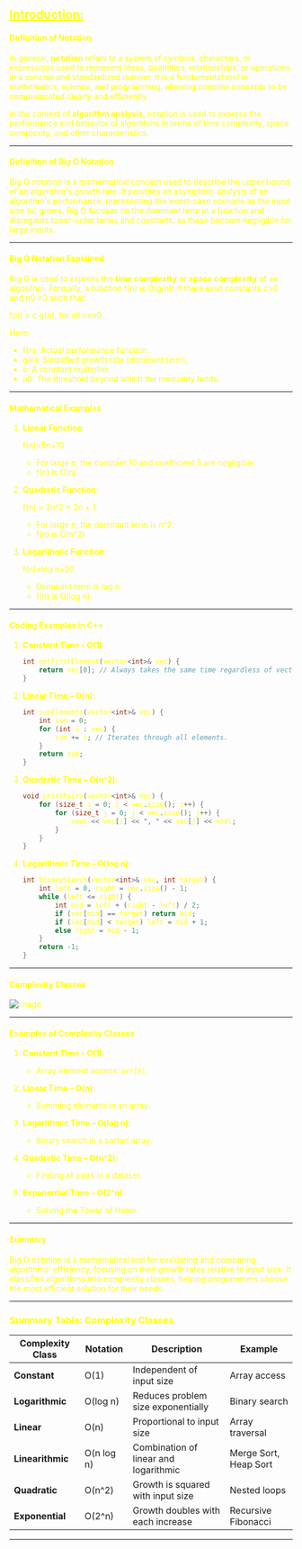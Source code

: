 ## <font color="yellow"><u>Introduction:</u></f>

#### **Definition of Notation**

In general, **notation** refers to a system of symbols, characters, or expressions used to represent ideas, quantities, relationships, or operations in a concise and standardized manner. It is a fundamental tool in mathematics, science, and programming, allowing complex concepts to be communicated clearly and efficiently.

In the context of **algorithm analysis**, notation is used to express the performance and behavior of algorithms in terms of time complexity, space complexity, and other characteristics.

---
#### **Definition of Big O Notation**

Big O notation is a mathematical concept used to describe the upper bound of an algorithm's growth rate. It provides an asymptotic analysis of an algorithm's performance, representing the worst-case scenario as the input size (n) grows. Big O focuses on the dominant term in a function and disregards lower-order terms and constants, as these become negligible for large inputs.

---
#### **Big O Notation Explained**

Big O is used to express the **time complexity** or **space complexity** of an algorithm. Formally, a function f(n) is O(g(n)) if there exist constants c>0 and n0 ≥0 such that:

f(n) ≤ c⋅g(n), for all n≥n0 

Here:

- f(n): Actual performance function.
- g(n): Simplified growth rate (dominant term).
- c: A constant multiplier.
- n0: The threshold beyond which the inequality holds.

---
#### **Mathematical Examples**

1. **Linear Function**:
    
    f(n)=5n+10
    - For large n, the constant 10 and coefficient 5 are negligible.
    - f(n) is O(n).
2. **Quadratic Function**:
    
    f(n) = 3n^2 + 2n + 1
    - For large n, the dominant term is n^2.
    - f(n) is O(n^2).
3. **Logarithmic Function**:
    
    f(n)=log⁡ n+20
    - Dominant term is log⁡ n.
    - f(n) is O(log⁡ n).

---
#### **Coding Examples in C++**

1. **Constant Time – O(1):**
    
    ```cpp
    int getFirstElement(vector<int>& vec) {
        return vec[0]; // Always takes the same time regardless of vector size.
    }
    ```
    
2. **Linear Time – O(n):**
    
    ```cpp
    int sumElements(vector<int>& vec) {
        int sum = 0;
        for (int i : vec) {
            sum += i; // Iterates through all elements.
        }
        return sum;
    }
    ```
    
3. **Quadratic Time – O(n^2):**
    
    ```cpp
    void printPairs(vector<int>& vec) {
        for (size_t i = 0; i < vec.size(); i++) {
            for (size_t j = 0; j < vec.size(); j++) {
                cout << vec[i] << ", " << vec[j] << endl;
            }
        }
    }
    ```
    
4. **Logarithmic Time – O(log⁡ n):**
    
    ```cpp
    int binarySearch(vector<int>& vec, int target) {
        int left = 0, right = vec.size() - 1;
        while (left <= right) {
            int mid = left + (right - left) / 2;
            if (vec[mid] == target) return mid;
            if (vec[mid] < target) left = mid + 1;
            else right = mid - 1;
        }
        return -1;
    }
    ```
    

---
#### **Complexity Classes**

![image](https://github.com/user-attachments/assets/56b67a1d-4658-4f38-9967-6789cf64fc22)

---
#### **Examples of Complexity Classes**

1. **Constant Time – O(1):**
    
    - Array element access: `arr[0]`.
2. **Linear Time – O(n):**
    
    - Summing elements in an array.
3. **Logarithmic Time – O(log ⁡n):**
    
    - Binary search in a sorted array.
4. **Quadratic Time – O(n^2):**
    
    - Finding all pairs in a dataset.
5. **Exponential Time – O(2^n):**
    
    - Solving the Tower of Hanoi.

---
#### **Summary**

Big O notation is a mathematical tool for evaluating and comparing algorithms' efficiency, focusing on their growth rates relative to input size. It classifies algorithms into complexity classes, helping programmers choose the most efficient solution for their needs.

---
### **Summary Table: Complexity Classes**

| **Complexity Class** | **Notation** | **Description**                       | **Example**           |
| -------------------- | ------------ | ------------------------------------- | --------------------- |
| **Constant**         | O(1)         | Independent of input size             | Array access          |
| **Logarithmic**      | O(log⁡ n)    | Reduces problem size exponentially    | Binary search         |
| **Linear**           | O(n)         | Proportional to input size            | Array traversal       |
| **Linearithmic**     | O(n log ⁡n)  | Combination of linear and logarithmic | Merge Sort, Heap Sort |
| **Quadratic**        | O(n^2)       | Growth is squared with input size     | Nested loops          |
| **Exponential**      | O(2^n)       | Growth doubles with each increase     | Recursive Fibonacci   |

---
